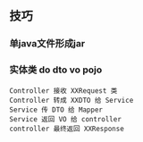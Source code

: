 ## 技巧


### 单java文件形成jar




### 实体类 do dto vo pojo 
````
Controller 接收 XXRequest 类
Controller 转成 XXDTO 给 Service
Service 传 DTO 给 Mapper
Service 返回 VO 给 controller
controller 最终返回 XXResponse

````
